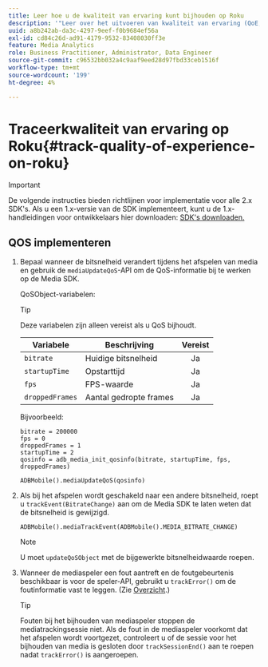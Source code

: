```yaml
---
title: Leer hoe u de kwaliteit van ervaring kunt bijhouden op Roku
description: '"Leer over het uitvoeren van kwaliteit van ervaring (QoE, QoS) het volgen gebruikend Media SDK op Roku."'
uuid: a8b242ab-da3c-4297-9eef-f0b9684ef56a
exl-id: cd84c26d-ad91-4179-9532-83408030ff3e
feature: Media Analytics
role: Business Practitioner, Administrator, Data Engineer
source-git-commit: c96532bb032a4c9aaf9eed28d97fbd33ceb1516f
workflow-type: tm+mt
source-wordcount: '199'
ht-degree: 4%

---
```


# Traceerkwaliteit van ervaring op Roku{#track-quality-of-experience-on-roku}

>[!IMPORTANT]
>
>De volgende instructies bieden richtlijnen voor implementatie voor alle 2.x SDK&#39;s. Als u een 1.x-versie van de SDK implementeert, kunt u de 1.x-handleidingen voor ontwikkelaars hier downloaden: [SDK&#39;s downloaden.](/help/sdk-implement/download-sdks.md)

## QOS implementeren

1. Bepaal wanneer de bitsnelheid verandert tijdens het afspelen van media en gebruik de `mediaUpdateQoS`-API om de QoS-informatie bij te werken op de Media SDK.

   QoSObject-variabelen:

   >[!TIP]
   >
   >Deze variabelen zijn alleen vereist als u QoS bijhoudt.

   | Variabele | Beschrijving | Vereist |
   | --- | --- | :---: |
   | `bitrate` | Huidige bitsnelheid | Ja |
   | `startupTime` | Opstarttijd | Ja |
   | `fps` | FPS-waarde | Ja |
   | `droppedFrames` | Aantal gedropte frames | Ja |

   Bijvoorbeeld:

   ```
   bitrate = 200000
   fps = 0
   droppedFrames = 1
   startupTime = 2
   qosinfo = adb_media_init_qosinfo(bitrate, startupTime, fps, droppedFrames)
   
   ADBMobile().mediaUpdateQoS(qosinfo)
   ```

   <!--
    QoS object creation:
 
    ```
    qosInfo=adb_media_init_qosinfo()
    qosInfo.bitrate = 200000
    qosInfo.fps = 0
    qosInfo.droppedFrames = 1
    qosInfo.startupTime = 2
    ```
    -->

1. Als bij het afspelen wordt geschakeld naar een andere bitsnelheid, roept u `trackEvent(BitrateChange)` aan om de Media SDK te laten weten dat de bitsnelheid is gewijzigd.

   ```
   ADBMobile().mediaTrackEvent(ADBMobile().MEDIA_BITRATE_CHANGE)
   ```

   >[!NOTE]
   >
   >U moet `updateQoSObject` met de bijgewerkte bitsnelheidwaarde roepen.

   <!--
    ```
    qosContextData = {}
    ADBMobile().mediaTrackEvent(MEDIA_BITRATE_CHANGE, qosInfo, qosContextData)
    ```
 
    >[!IMPORTANT]
    >
    >Update the QoS object and call the bitrate change event on every bitrate change. This provides the most accurate QoS data.
    -->

1. Wanneer de mediaspeler een fout aantreft en de foutgebeurtenis beschikbaar is voor de speler-API, gebruikt u `trackError()` om de foutinformatie vast te leggen. (Zie [Overzicht](/help/sdk-implement/track-errors/track-errors-overview.md).)

   >[!TIP]
   >
   >Fouten bij het bijhouden van mediaspeler stoppen de mediatrackingsessie niet. Als de fout in de mediaspeler voorkomt dat het afspelen wordt voortgezet, controleert u of de sessie voor het bijhouden van media is gesloten door `trackSessionEnd()` aan te roepen nadat `trackError()` is aangeroepen.
